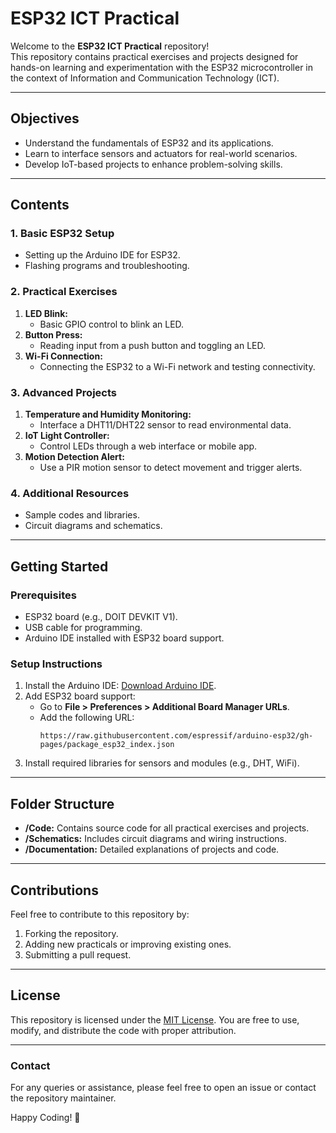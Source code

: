 # ESP32 ICT Practical  

Welcome to the **ESP32 ICT Practical** repository!  
This repository contains practical exercises and projects designed for hands-on learning and experimentation with the ESP32 microcontroller in the context of Information and Communication Technology (ICT).  

---

## **Objectives**  
- Understand the fundamentals of ESP32 and its applications.  
- Learn to interface sensors and actuators for real-world scenarios.  
- Develop IoT-based projects to enhance problem-solving skills.  

---

## **Contents**  

### **1. Basic ESP32 Setup**  
- Setting up the Arduino IDE for ESP32.  
- Flashing programs and troubleshooting.  

### **2. Practical Exercises**  
1. **LED Blink:**  
   - Basic GPIO control to blink an LED.  
2. **Button Press:**  
   - Reading input from a push button and toggling an LED.  
3. **Wi-Fi Connection:**  
   - Connecting the ESP32 to a Wi-Fi network and testing connectivity.  

### **3. Advanced Projects**  
1. **Temperature and Humidity Monitoring:**  
   - Interface a DHT11/DHT22 sensor to read environmental data.  
2. **IoT Light Controller:**  
   - Control LEDs through a web interface or mobile app.  
3. **Motion Detection Alert:**  
   - Use a PIR motion sensor to detect movement and trigger alerts.  

### **4. Additional Resources**  
- Sample codes and libraries.  
- Circuit diagrams and schematics.  

---

## **Getting Started**  

### **Prerequisites**  
- ESP32 board (e.g., DOIT DEVKIT V1).  
- USB cable for programming.  
- Arduino IDE installed with ESP32 board support.  

### **Setup Instructions**  
1. Install the Arduino IDE: [Download Arduino IDE](https://www.arduino.cc/en/software).  
2. Add ESP32 board support:  
   - Go to **File > Preferences > Additional Board Manager URLs**.  
   - Add the following URL:  
     ```  
     https://raw.githubusercontent.com/espressif/arduino-esp32/gh-pages/package_esp32_index.json  
     ```  
3. Install required libraries for sensors and modules (e.g., DHT, WiFi).  

---

## **Folder Structure**  
- **/Code:** Contains source code for all practical exercises and projects.  
- **/Schematics:** Includes circuit diagrams and wiring instructions.  
- **/Documentation:** Detailed explanations of projects and code.  

---

## **Contributions**  
Feel free to contribute to this repository by:  
1. Forking the repository.  
2. Adding new practicals or improving existing ones.  
3. Submitting a pull request.  

---

## **License**  
This repository is licensed under the [MIT License](LICENSE). You are free to use, modify, and distribute the code with proper attribution.  

---

### **Contact**  
For any queries or assistance, please feel free to open an issue or contact the repository maintainer.  

Happy Coding! 🎉  
